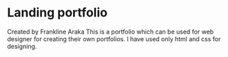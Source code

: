 # Landing portfolio
Created by Frankline Araka
This is a portfolio which  can be used for web designer for creating their own portfolios.
I have used only html and css for designing.
